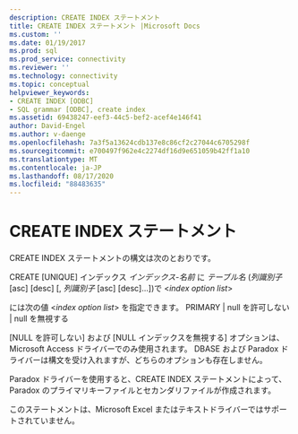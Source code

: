 ```yaml
---
description: CREATE INDEX ステートメント
title: CREATE INDEX ステートメント |Microsoft Docs
ms.custom: ''
ms.date: 01/19/2017
ms.prod: sql
ms.prod_service: connectivity
ms.reviewer: ''
ms.technology: connectivity
ms.topic: conceptual
helpviewer_keywords:
- CREATE INDEX [ODBC]
- SQL grammar [ODBC], create index
ms.assetid: 69438247-eef3-44c5-bef2-acef4e146f41
author: David-Engel
ms.author: v-daenge
ms.openlocfilehash: 7a3f5a13624cdb137e8c86cf2c27044c6705298f
ms.sourcegitcommit: e700497f962e4c2274df16d9e651059b42ff1a10
ms.translationtype: MT
ms.contentlocale: ja-JP
ms.lasthandoff: 08/17/2020
ms.locfileid: "88483635"
---
```

# <a name="create-index-statement"></a>CREATE INDEX ステートメント
CREATE INDEX ステートメントの構文は次のとおりです。  
  
 CREATE [UNIQUE] インデックス *インデックス-名前* に *テーブル名* (*列識別子* [asc] [desc] [, *列識別子* [asc] [desc]...])で \<*index option list*>  
  
 には次の値 \<*index option list*> を指定できます。 PRIMARY &#124; null を許可しない &#124; null を無視する  
  
 [NULL を許可しない] および [NULL インデックスを無視する] オプションは、Microsoft Access ドライバーでのみ使用されます。 DBASE および Paradox ドライバーは構文を受け入れますが、どちらのオプションも存在しません。  
  
 Paradox ドライバーを使用すると、CREATE INDEX ステートメントによって、Paradox のプライマリキーファイルとセカンダリファイルが作成されます。  
  
 このステートメントは、Microsoft Excel またはテキストドライバーではサポートされていません。
